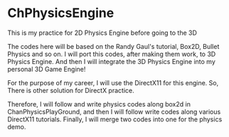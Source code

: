 # ChPhysicsEngine
This is my practice for 2D Physics Engine before going to the 3D

The codes here will be based on the Randy Gaul's tutorial, Box2D, Bullet Physics and so on.
I will port this codes, after making them work, to 3D Physics Engine.
And then I will integrate the 3D Physics Engine into my personal 3D Game Engine!

For the purpose of my career, I will use the DirectX11 for this engine.
So, There is other solution for DirectX practice. 

Therefore, I will follow and write physics codes along box2d in ChanPhysicsPlayGround, and then
I will follow write codes along various DirectX11 tutorials.
Finally, I will merge two codes into one for the physics demo.
